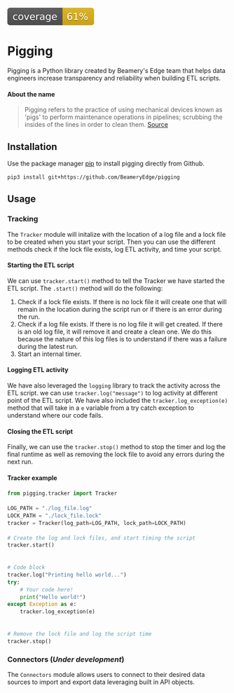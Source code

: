 ![](./coverage.svg)

# Pigging

Pigging is a Python library created by Beamery's Edge team that helps data engineers increase transparency and reliability when building ETL scripts.

#### About the name

> Pigging refers to the practice of using mechanical devices known as 'pigs' to perform maintenance operations in pipelines; scrubbing the insides of the lines in order to clean them. [Source](https://www.ftl.technology/news/engineering-news/what-is-pipeline-pigging-and-how-does-it-work#:~:text=Pigging%20refers%20to%20the%20practice,in%20order%20to%20clean%20them.)

## Installation

Use the package manager [pip](https://pip.pypa.io/en/stable/) to install pigging directly from Github.

```bash
pip3 install git+https://github.com/BeameryEdge/pigging
```

<!-- ### Requirements

The repository also includes the `requirements.txt` file that includes the Python dependencies for the pigging package. -->

## Usage

### Tracking

The `Tracker` module will initalize with the location of a log file and a lock file to be created when you start your script. Then you can use the different methods check if the lock file exists, log ETL activity, and time your script.

#### Starting the ETL script

We can use `tracker.start()` method to tell the Tracker we have started the ETL script. The `.start()` method will do the following:

1. Check if a lock file exists. If there is no lock file it will create one that will remain in the location during the script run or if there is an error during the run.
2. Check if a log file exists. If there is no log file it will get created. If there is an old log file, it will remove it and create a clean one. We do this because the nature of this log files is to understand if there was a failure during the latest run.
3. Start an internal timer.

#### Logging ETL activity

We have also leveraged the `logging` library to track the activity across the ETL script. we can use `tracker.log("message")` to log activity at different point of the ETL script. We have also included the `tracker.log_exception(e)` method that will take in a `e` variable from a try catch exception to understand where our code fails.

#### Closing the ETL script

Finally, we can use the `tracker.stop()` method to stop the timer and log the final runtime as well as removing the lock file to avoid any errors during the next run.

#### Tracker example

```python
from pigging.tracker import Tracker

LOG_PATH = "./log_file.log"
LOCK_PATH = "./lock_file.lock"
tracker = Tracker(log_path=LOG_PATH, lock_path=LOCK_PATH)

# Create the log and lock files, and start timing the script
tracker.start()


# Code block
tracker.log("Printing hello world...")
try:
    # Your code here!
    print("Hello world!")
except Exception as e:
    tracker.log_exception(e)


# Remove the lock file and log the script time
tracker.stop()
```

### Connectors (_Under development_)

The `Connectors` module allows users to connect to their desired data sources to import and export data leveraging built in API objects.
